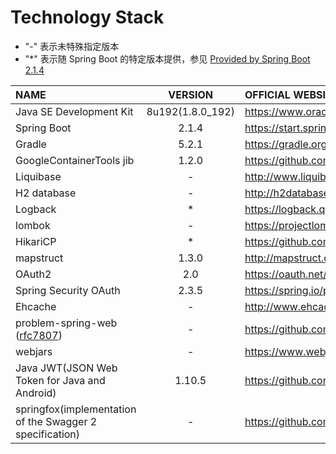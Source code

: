 # Technology Stack

- "-" 表示未特殊指定版本
- "*" 表示随 Spring Boot 的特定版本提供，参见 [Provided by Spring Boot 2.1.4](https://docs.spring.io/spring-boot/docs/2.1.4.RELEASE/reference/htmlsingle/#appendix-dependency-versions ) 

| NAME | VERSION | OFFICIAL WEBSITE |
|:------|:------:|:------|
| Java SE Development Kit | 8u192(1.8.0_192) | https://www.oracle.com/technetwork/java/javase/downloads/index.html |
| Spring Boot | 2.1.4 | https://start.spring.io/ |
| Gradle | 5.2.1 | https://gradle.org/ |
| GoogleContainerTools jib | 1.2.0 | https://github.com/GoogleContainerTools/jib |
| Liquibase | - | http://www.liquibase.org/ |
| H2 database | - | http://h2database.com/ |
| Logback | * | https://logback.qos.ch/ |
| lombok | - | https://projectlombok.org/ |
| HikariCP | * | https://github.com/brettwooldridge/HikariCP |
| mapstruct | 1.3.0 | http://mapstruct.org/ |
| OAuth2 | 2.0 | https://oauth.net/2/ |
| Spring Security OAuth | 2.3.5 | https://spring.io/projects/spring-security-oauth |
| Ehcache | - | http://www.ehcache.org/ |
| problem-spring-web ([rfc7807](https://tools.ietf.org/html/rfc7807))| - | https://github.com/zalando/problem-spring-web |
| webjars | - | https://www.webjars.org |
| Java JWT(JSON Web Token for Java and Android) | 1.10.5 | https://github.com/jwtk/jjwt |
| springfox(implementation of the Swagger 2 specification) | - | https://github.com/springfox/springfox |

 


